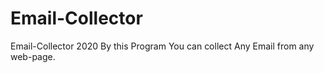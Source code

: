# Email-Collector
Email-Collector 2020
By this Program You can collect Any Email from any web-page.
